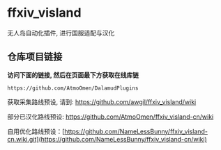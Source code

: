 # ffxiv_visland

无人岛自动化插件, 进行国服适配与汉化

## 仓库项目链接

**访问下面的链接, 然后在页面最下方获取在线库链**

```
https://github.com/AtmoOmen/DalamudPlugins
```

获取采集路线预设, 请到: https://github.com/awgil/ffxiv_visland/wiki

部分已汉化路线预设: https://github.com/AtmoOmen/ffxiv_visland-cn/wiki

自用优化路线预设：[https://github.com/NameLessBunny/ffxiv_visland-cn.wiki.git](https://github.com/NameLessBunny/ffxiv_visland-cn/wiki)









